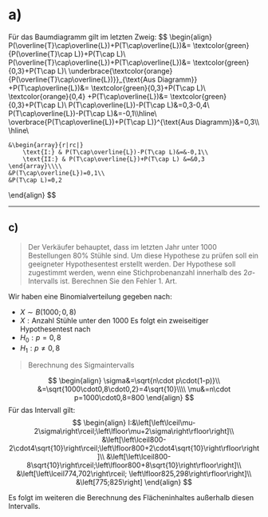 # a)
Für das Baumdiagramm gilt im letzten Zweig:
$$
\begin{align}
	P(\overline{T}\cap\overline{L})+P(T\cap\overline{L})&=
		\textcolor{green}{P(\overline{T}\cap L)}+P(T\cap L)\\
	P(\overline{T}\cap\overline{L})+P(T\cap\overline{L})&=
		\textcolor{green}{0,3}+P(T\cap L)\\
	\underbrace{\textcolor{orange}{P(\overline{T}\cap\overline{L})}}_{\text{Aus Diagramm}}
	+P(T\cap\overline{L})&=
		\textcolor{green}{0,3}+P(T\cap L)\\
	\textcolor{orange}{0,4}
	+P(T\cap\overline{L})&=
		\textcolor{green}{0,3}+P(T\cap L)\\
	P(T\cap\overline{L})-P(T\cap L)&=0,3-0,4\\
	P(T\cap\overline{L})-P(T\cap L)&=-0,1\\\hline\\
	\overbrace{P(T\cap\overline{L})+P(T\cap L)}^{\text{Aus Diagramm}}&=0,3\\\\
	\hline\\
	
	
	&\begin{array}{r|rc|}
		\text{I:} & P(T\cap\overline{L})-P(T\cap L)&=&-0,1\\
		\text{II:} & P(T\cap\overline{L})+P(T\cap L) &=&0,3
	\end{array}\\\\
	&P(T\cap\overline{L})=0,1\\
	&P(T\cap L)=0,2
\end{align}
$$

---
## c)
> Der Verkäufer behauptet, dass im letzten Jahr unter $1000$ Bestellungen $80\%$ Stühle sind. Um diese Hypothese zu prüfen soll ein geeigneter Hypothesentest erstellt werden. Der Hypothese soll zugestimmt werden, wenn eine Stichprobenanzahl innerhalb des $2\sigma$-Intervalls ist. Berechnen Sie den Fehler 1. Art.

Wir haben eine Binomialverteilung gegeben nach:
- $X\sim B(1000;0,8)$
- $X:\text{Anzahl Stühle unter den }1000$
Es folgt ein zweiseitiger Hypothesentest nach
- $H_0:p=0,8$
- $H_1:p\ne0,8$

> Berechnung des Sigmaintervalls

$$
\begin{align}
	\sigma&=\sqrt{n\cdot p\cdot(1-p)}\\
	&=\sqrt{1000\cdot0,8\cdot0,2}=4\sqrt{10}\\\\
	\mu&=n\cdot p=1000\cdot0,8=800
\end{align}
$$
Für das Intervall gilt:
$$
\begin{align}
	I:&\left[\left\lceil\mu-2\sigma\right\rceil;\left\lfloor\mu+2\sigma\right\rfloor\right]\\
	&\left[\left\lceil800-2\cdot4\sqrt{10}\right\rceil;\left\lfloor800+2\cdot4\sqrt{10}\right\rfloor\right]\\
	&\left[\left\lceil800-8\sqrt{10}\right\rceil;\left\lfloor800+8\sqrt{10}\right\rfloor\right]\\
	&\left[\left\lceil774,702\right\rceil;
		\left\lfloor825,298\right\rfloor\right]\\
	&\left[775;825\right]
\end{align}
$$

Es folgt im weiteren die Berechnung des Flächeninhaltes außerhalb diesen Intervalls.
